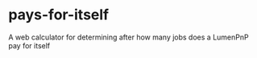 # pays-for-itself
A web calculator for determining after how many jobs does a LumenPnP pay for itself

